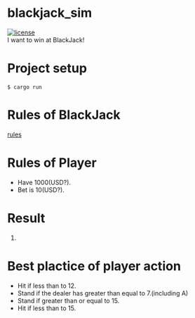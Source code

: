 # blackjack_sim
[![license](https://img.shields.io/github/license/ryotaro-tanaka/blackjack_sim "license")](https://github.com/ryotaro-tanaka/blackjack_sim/blob/master/LICENSE "MIT")  
I want to win at BlackJack!  

# Project setup
```
$ cargo run
```

# Rules of BlackJack
[rules](https://bicyclecards.com/how-to-play/blackjack/)

# Rules of Player
* Have 1000(USD?).
* Bet is 10(USD?).

# Result
1. 

# Best plactice of player action
* Hit if less than to 12.
* Stand if the dealer has greater than equal to 7.(including A)
* Stand if greater than or equal to 15.
* Hit if less than to 15.

